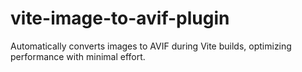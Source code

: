 # vite-image-to-avif-plugin
Automatically converts images to AVIF during Vite builds, optimizing performance with minimal effort.
